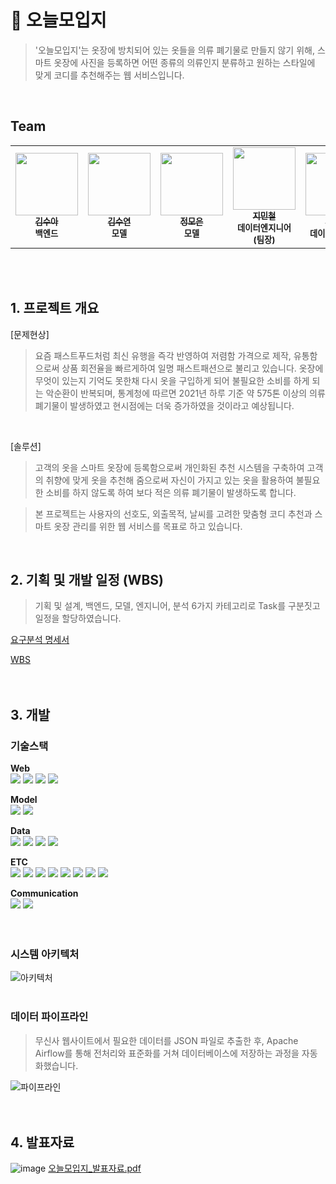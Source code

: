 # 🧣 오늘모입지
> '오늘모입지'는 옷장에 방치되어 있는 옷들을 의류 폐기물로 만들지 않기 위해, 스마트 옷장에 사진을 등록하면 어떤 종류의 의류인지 분류하고 원하는 스타일에 맞게 코디를 추천해주는 웹 서비스입니다.
<br/>

## Team
<table>
  <tbody>
    <tr>
      <td align="center"><a href="https://github.com/whatevereyewant"><img src="https://avatars.githubusercontent.com/u/145940008?v=4" width="100px;" alt=""/><br /><sub><b>김수아</b></sub></a><br /><sub><b>백엔드</b></sub><br /></td>
      <td align="center"><a href="https://github.com/suddy78"><img src="https://avatars.githubusercontent.com/u/113496210?v=4" width="100px;" alt=""/><br /><sub><b>김수연</b></sub></a><br /><sub><b>모델</b></sub><br /></td>
      <td align="center"><a href="https://github.com/jmeagnes"><img src="https://avatars.githubusercontent.com/u/151423959?v=4" width="100px;" alt=""/><br /><sub><b>정모은</b></sub></a><br /><sub><b>모델</b></sub><br /></td>
      <td align="center"><a href="https://github.com/jiminchur"><img src="https://avatars.githubusercontent.com/u/145955453?v=4" width="100px;" alt=""/><br /><sub><b>지민철</b></sub></a><br /><sub><b>데이터엔지니어(팀장)</b></sub><br /></td>
      <td align="center"><a href="https://github.com/ohyu628"><img src="https://avatars.githubusercontent.com/u/154876483?v=4" width="100px;" alt=""/><br /><sub><b>오유빈</b></sub></a><br /><sub><b>데이터엔지니어</b></sub><br /></td>
      <td align="center"><a href="https://github.com/jaechoi97"><img src="https://avatars.githubusercontent.com/u/145918829?v=4" width="100px;" alt=""/><br /><sub><b>최재웅</b></sub></a><br /><sub><b>데이터분석</b></sub><br /></td>
    </tr>
  </tbody>
</table>
<br/>
<br/>

## 1. 프로젝트 개요
[문제현상]

> 요즘 패스트푸드처럼 최신 유행을 즉각 반영하여 저렴함 가격으로 제작, 유통함으로써 상품 회전율을 빠르게하여 일명 패스트패션으로 불리고 있습니다. 옷장에 무엇이 있는지 기억도 못한채 다시 옷을 구입하게 되어 불필요한 소비를 하게 되는 악순환이 반복되며, 통계청에 따르면 2021년 하루 기준 약 575톤 이상의 의류 폐기물이 발생하였고 현시점에는 더욱 증가하였을 것이라고 예상됩니다.
<br/>

[솔루션]
> 고객의 옷을 스마트 옷장에 등록함으로써 개인화된 추천 시스템을 구축하여 고객의 취향에 맞게 옷을 추천해 줌으로써 자신이 가지고 있는 옷을 활용하여 불필요한 소비를 하지 않도록 하여 보다 적은 의류 폐기물이 발생하도록 합니다.

> 본 프로젝트는 사용자의 선호도, 외출목적, 날씨를 고려한 맞춤형 코디 추천과 스마트 옷장 관리를 위한 웹 서비스를 목표로 하고 있습니다.
<br/>

## 2. 기획 및 개발 일정 (WBS)
> 기획 및 설계, 백엔드, 모델, 엔지니어, 분석 6가지 카테고리로 Task를 구분짓고 일정을 할당하였습니다.
>
[요구분석 명세서](https://docs.google.com/document/d/1GnTlrJgWTk3o4aaLqI1ZXnLC5DrBan0ntmjrJnWubdo/edit)

[WBS](https://docs.google.com/spreadsheets/d/1FakvPad7NTO7V1t1Nr_8PB-BNMYLDHi1/edit#gid=1543558811)
<br/>
<br/>
<br/>

## 3. 개발
### 기술스택
**Web**<br>
<img src="https://img.shields.io/badge/springboot-6DB33F?style=for-the-badge&logo=springboot&logoColor=white">
<img src="https://img.shields.io/badge/css-1572B6?style=for-the-badge&logo=css3&logoColor=white">
<img src="https://img.shields.io/badge/html5-E34F26?style=for-the-badge&logo=html5&logoColor=white">
<img src="https://img.shields.io/badge/javascript-F7DF1E?style=for-the-badge&logo=javascript&logoColor=black">

**Model**<br>
<img src="https://img.shields.io/badge/googlecolab-F9AB00?style=for-the-badge&logo=googlecolab&logoColor=black">
<img src="https://img.shields.io/badge/aws rekognition-569A31?style=for-the-badge&logo=&logoColor=black">

**Data**<br>
<img src="https://img.shields.io/badge/amazons3-569A31?style=for-the-badge&logo=amazons3&logoColor=black">
<img src="https://img.shields.io/badge/airflow-017CEE?style=for-the-badge&logo=apacheairflow&logoColor=black">
<img src="https://img.shields.io/badge/mariadb-003545?style=for-the-badge&logo=mariadb&logoColor=black">
<img src="https://img.shields.io/badge/selenium-43B02A?style=for-the-badge&logo=selenium&logoColor=black">

**ETC**<br>
<img src="https://img.shields.io/badge/linux-FCC624?style=for-the-badge&logo=linux&logoColor=black">
<img src="https://img.shields.io/badge/ec2-FF9900?style=for-the-badge&logo=amazonec2&logoColor=black">
<img src="https://img.shields.io/badge/apigateway-FF4F8B?style=for-the-badge&logo=amazonapigateway&logoColor=black">
<img src="https://img.shields.io/badge/lambda-FF9900?style=for-the-badge&logo=awslambda&logoColor=black">
<img src="https://img.shields.io/badge/prometheus-E6522C?style=for-the-badge&logo=prometheus&logoColor=black">
<img src="https://img.shields.io/badge/grafana-F46800?style=for-the-badge&logo=grafana&logoColor=black">
<img src="https://img.shields.io/badge/docker-2496ED?style=for-the-badge&logo=docker&logoColor=black">
<img src="https://img.shields.io/badge/ubuntu-E95420?style=for-the-badge&logo=ubuntu&logoColor=black">

**Communication**<br>
<img src="https://img.shields.io/badge/github-181717?style=for-the-badge&logo=github&logoColor=white">
<img src="https://img.shields.io/badge/slack-4A154B?style=for-the-badge&logo=slack&logoColor=white">
<br/>
<br/>
<br/>



### 시스템 아키텍처
![아키텍처](/img/아키텍처.png)
<br/>
<br/>


### 데이터 파이프라인
> 무신사 웹사이트에서 필요한 데이터를 JSON 파일로 추출한 후, Apache Airflow를 통해 전처리와 표준화를 거쳐 데이터베이스에 저장하는 과정을 자동화했습니다.

![파이프라인](/img/데이터파이프라인.png)
<br/>
<br/>
<br/>

## 4. 발표자료
![image](https://github.com/user-attachments/assets/3718fcda-5eae-46e7-9daa-1919f56e0a3a)
[오늘모입지_발표자료.pdf](https://github.com/user-attachments/files/16828950/default.pdf)


